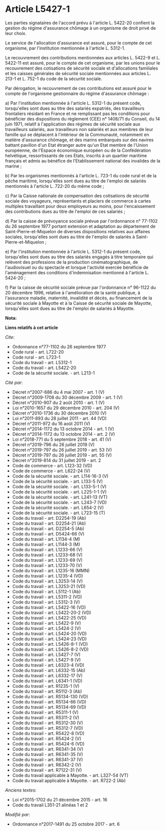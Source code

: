 # Article L5427-1

Les parties signataires de l'accord prévu à l'article L. 5422-20 confient la gestion du régime d'assurance chômage à un
organisme de droit privé de leur choix.

Le service de l'allocation d'assurance est assuré, pour le compte de cet organisme, par l'institution mentionnée à l'article
L. 5312-1.

Le recouvrement des contributions mentionnées aux articles L. 5422-9 et L. 5422-11 est assuré, pour le compte de cet
organisme, par les unions pour le recouvrement des cotisations de sécurité sociale et d'allocations familiales et les caisses
générales de sécurité sociale mentionnées aux articles L. 213-1 et L. 752-1 du code de la sécurité sociale.

Par dérogation, le recouvrement de ces contributions est assuré pour le compte de l'organisme gestionnaire du régime
d'assurance chômage :

a) Par l'institution mentionnée à l'article L. 5312-1 du présent code, lorsqu'elles sont dues au titre des salariés
expatriés, des travailleurs frontaliers résidant en France et ne remplissant pas les conditions pour bénéficier des
dispositions du règlement (CEE) n° 1408/71 du Conseil, du 14 juin 1971, relatif à l'application des régimes de sécurité
sociale aux travailleurs salariés, aux travailleurs non salariés et aux membres de leur famille qui se déplacent à
l'intérieur de la Communauté, notamment en matière d'assurance chômage, et des marins embarqués sur des navires battant
pavillon d'un Etat étranger autre qu'un Etat membre de l'Union européenne, de l'Espace économique européen ou de la
Confédération helvétique, ressortissants de ces Etats, inscrits à un quartier maritime français et admis au bénéfice de
l'Etablissement national des invalides de la marine ;

b) Par les organismes mentionnés à l'article L. 723-1 du code rural et de la pêche maritime, lorsqu'elles sont dues au titre
de l'emploi de salariés mentionnés à l'article L. 722-20 du même code ;

c) Par la Caisse nationale de compensation des cotisations de sécurité sociale des voyageurs, représentants et placiers de
commerce à cartes multiples travaillant pour deux employeurs au moins, pour l'encaissement des contributions dues au titre de
l'emploi de ces salariés ;

d) Par la caisse de prévoyance sociale prévue par l'ordonnance n° 77-1102 du 26 septembre 1977 portant extension et
adaptation au département de Saint-Pierre-et-Miquelon de diverses dispositions relatives aux affaires sociales, lorsqu'elles
sont dues au titre de l'emploi de salariés à Saint-Pierre-et-Miquelon ;

e) Par l'institution mentionnée à l'article L. 5312-1 du présent code, lorsqu'elles sont dues au titre des salariés engagés à
titre temporaire qui relèvent des professions de la production cinématographique, de l'audiovisuel ou du spectacle et lorsque
l'activité exercée bénéficie de l'aménagement des conditions d'indemnisation mentionné à l'article L. 5424-20 ;

f) Par la caisse de sécurité sociale prévue par l'ordonnance n° 96-1122 du 20 décembre 1996, relative à l'amélioration de la
santé publique, à l'assurance maladie, maternité, invalidité et décès, au financement de la sécurité sociale à Mayotte et à
la Caisse de sécurité sociale de Mayotte, lorsqu'elles sont dues au titre de l'emploi de salariés à Mayotte.

**Nota:**



**Liens relatifs à cet article**

_Cite_:

  - Ordonnance n°77-1102 du 26 septembre 1977
  - Code rural - art. L722-20
  - Code rural - art. L723-1
  - Code du travail - art. L5312-1
  - Code du travail - art. L5422-20
  - Code de la sécurité sociale. - art. L213-1

_Cité par_:

  - Décret n°2007-686 du 4 mai 2007 - art. 1 (V)
  - Décret n°2009-1708 du 30 décembre 2009 - art. 1 (V)
  - Décret n°2010-907 du 2 août 2010 - art. 1 (V)
  - Loi n°2010-1657 du 29 décembre 2010 - art. 204 (V)
  - Décret n°2010-1736 du 30 décembre 2010 (V)
  - Loi n°2011-893 du 28 juillet 2011 - art. 44 (VD)
  - Décret n°2011-972 du 16 août 2011 (V)
  - Décret n°2014-1172 du 13 octobre 2014 - art. 1 (V)
  - Décret n°2014-1172 du 13 octobre 2014 - art. 2 (V)
  - Loi n°2018-771 du 5 septembre 2018 - art. 41 (V)
  - Décret n°2019-796 du 26 juillet 2019 (V)
  - Décret n°2019-797 du 26 juillet 2019 - art. 53 (V)
  - Décret n°2019-797 du 26 juillet 2019 - art. 55 (V)
  - Décret n°2019-814 du 31 juillet 2019 - art. 2
  - Code de commerce - art. L123-32 (VD)
  - Code de commerce - art. L622-24 (V)
  - Code de la sécurité sociale. - art. L114-16-3 (V)
  - Code de la sécurité sociale. - art. L133-5 (V)
  - Code de la sécurité sociale. - art. L133-5-1 (V)
  - Code de la sécurité sociale. - art. L225-1-1 (V)
  - Code de la sécurité sociale. - art. L241-13 (VT)
  - Code de la sécurité sociale. - art. L243-7 (VD)
  - Code de la sécurité sociale. - art. L654-2 (V)
  - Code de la sécurité sociale. - art. L723-15 (T)
  - Code du travail - art. D2254-19 (Ab)
  - Code du travail - art. D2254-21 (Ab)
  - Code du travail - art. D2254-5 (Ab)
  - Code du travail - art. D5424-66 (V)
  - Code du travail - art. L1134-4 (M)
  - Code du travail - art. L1144-3 (M)
  - Code du travail - art. L1233-66 (V)
  - Code du travail - art. L1233-68 (V)
  - Code du travail - art. L1233-69 (V)
  - Code du travail - art. L1233-70 (V)
  - Code du travail - art. L1235-16 (MMN)
  - Code du travail - art. L1235-4 (VD)
  - Code du travail - art. L3253-14 (V)
  - Code du travail - art. L3253-21 (VD)
  - Code du travail - art. L5112-1 (Ab)
  - Code du travail - art. L5311-2 (VD)
  - Code du travail - art. L5312-3 (V)
  - Code du travail - art. L5422-16 (VD)
  - Code du travail - art. L5422-20-2 (VD)
  - Code du travail - art. L5422-25 (VD)
  - Code du travail - art. L5422-9 (V)
  - Code du travail - art. L5424-2 (V)
  - Code du travail - art. L5424-20 (VD)
  - Code du travail - art. L5424-23 (VD)
  - Code du travail - art. L5426-8-1 (VD)
  - Code du travail - art. L5426-8-2 (VD)
  - Code du travail - art. L5427-7 (V)
  - Code du travail - art. L5427-9 (V)
  - Code du travail - art. L6323-4 (VD)
  - Code du travail - art. L6332-15 (Ab)
  - Code du travail - art. L6332-17 (V)
  - Code du travail - art. L6341-1 (VD)
  - Code du travail - art. R1235-1 (V)
  - Code du travail - art. R5112-3 (Ab)
  - Code du travail - art. R5134-130 (VD)
  - Code du travail - art. R5134-66 (VD)
  - Code du travail - art. R5134-69 (VD)
  - Code du travail - art. R5311-1 (V)
  - Code du travail - art. R5311-2 (V)
  - Code du travail - art. R5312-30 (V)
  - Code du travail - art. R5312-7 (VD)
  - Code du travail - art. R5422-8 (VD)
  - Code du travail - art. R5424-2 (V)
  - Code du travail - art. R5424-6 (VD)
  - Code du travail - art. R6341-34 (V)
  - Code du travail - art. R6341-35 (V)
  - Code du travail - art. R6341-37 (V)
  - Code du travail - art. R6342-2 (V)
  - Code du travail - art. R7122-31 (V)
  - Code du travail applicable à Mayotte. - art. L327-54 (VT)
  - Code du travail applicable à Mayotte. - art. R722-2 (Ab)

_Anciens textes_:

  - Loi n°2015-1702 du 21 décembre 2015 - art. 16
  - Code du travail L351-21 alinéas 1 et 2

_Modifié par_:

  - Ordonnance n°2017-1491 du 25 octobre 2017 - art. 6
